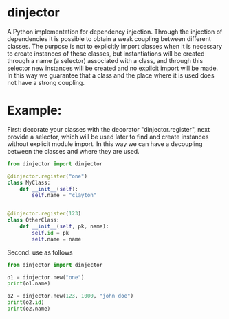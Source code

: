 # dinjector
A Python implementation for dependency injection. Through the injection of dependencies it is possible to obtain a weak coupling between different classes. The purpose is not to explicitly import classes when it is necessary to create instances of these classes, but instantiations will be created through a name (a selector) associated with a class, and through this selector new instances will be created and no explicit import will be made. In this way we guarantee that a class and the place where it is used does not have a strong coupling.


# Example:    

First: decorate your classes with the decorator "dinjector.register", next provide a selector, which will be used 
later to find and create instances without explicit module import. In this way we can have a decoupling 
between the classes and where they are used.

```python
from dinjector import dinjector

@dinjector.register("one")
class MyClass:
    def __init__(self):
        self.name = "clayton"


@dinjector.register(123)
class OtherClass:
    def __init__(self, pk, name):
        self.id = pk
        self.name = name
```
       
Second:  use as follows

```python
from dinjector import dinjector

o1 = dinjector.new("one")
print(o1.name)

o2 = dinjector.new(123, 1000, "john doe")
print(o2.id)
print(o2.name)
```